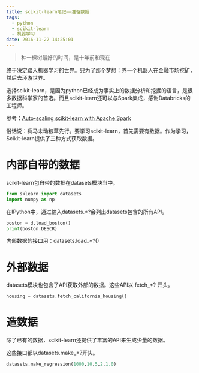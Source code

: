```yaml
---
title: scikit-learn笔记——准备数据
tags:
  - python
  - scikit-learn
  - 机器学习
date: 2016-11-22 14:25:01
---
```


> 种一棵树最好的时间，是十年前和现在

终于决定踏入机器学习的世界。只为了那个梦想：养一个机器人在金融市场挖矿，然后去环游世界。

选择scikit-learn，是因为python已经成为事实上的数据分析和挖掘的语言，是很多数据科学家的首选。而且scikit-learn还可以与Spark集成，感谢Databricks的工程师。

参考：[Auto-scaling scikit-learn with Apache Spark](https://databricks.com/blog/2016/02/08/auto-scaling-scikit-learn-with-apache-spark.html)

俗话说：兵马未动粮草先行。要学习scikit-learn，首先需要有数据。作为学习，Scikit-learn提供了三种方式获取数据。

# 内部自带的数据

scikit-learn包自带的数据在datasets模块当中。

```python
from sklearn import datasets
import numpy as np
```
在IPython中，通过输入datasets.*?会列出datasets包含的所有API。

```python
boston = d.load_boston()
print(boston.DESCR)
```

内部数据的接口用：datasets.load_*?()

# 外部数据

datasets模块也包含了API获取外部的数据。这些API以 fetch_*? 开头。

```python
housing = datasets.fetch_california_housing()
```

# 造数据

除了已有的数据，scikit-learn还提供了丰富的API来生成少量的数据。

这些接口都以datasets.make_*?开头。

```python
datasets.make_regression(1000,10,5,2,1.0)
```
